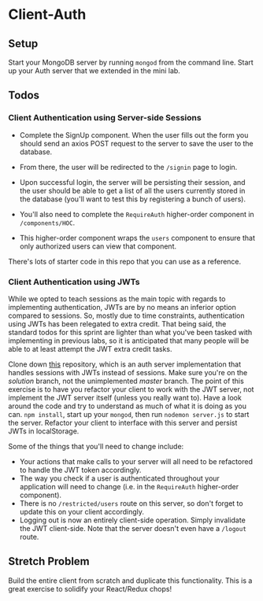 # Client-Auth

## Setup 
Start your MongoDB server by running `mongod` from the command line.
Start up your Auth server that we extended in the mini lab.

## Todos
### Client Authentication using Server-side Sessions
* Complete the SignUp component. When the user fills out the form you should send an
axios POST request to the server to save the user to the database. 
* From there, the user will be redirected to the `/signin` page to login. 
* Upon successful login, the server will be persisting their session, and the user should be able to get a list of all the users currently stored in the database (you'll want to test this by registering a bunch of users). 

* You'll also need to complete the `RequireAuth` higher-order component in `/components/HOC`. 
* This higher-order component wraps the `users` component to ensure that only authorized users can view
that component. 

There's lots of starter code in this repo that you can use as a reference. 

### Client Authentication using JWTs
While we opted to teach sessions as the main topic with regards to implementing authentication, JWTs are by no means an inferior option compared to sessions. So, mostly due to time constraints, 
authentication using JWTs has been relegated to extra credit. That being said, the standard todos for this sprint are lighter than what you've been tasked with implementing in previous labs, 
so it is anticipated that many people will be able to at least attempt the JWT extra credit tasks. 

Clone down [this](https://github.com/LambdaSchool/Auth-JWT) repository, which is an auth 
server implementation that handles sessions with JWTs instead of sessions. Make sure you're on the _solution_ branch, not the unimplemented _master_ branch.
The point of this exercise is to have you refactor your client to work with the JWT server, not implement the JWT server itself (unless you really want to). Have a look around the code and
try to understand as much of what it is doing as you can. `npm install`, start up your `mongod`, then run `nodemon server.js` to start the server. Refactor your client to interface with this server and persist JWTs in localStorage. 

Some of the things that you'll need to change include:
 * Your actions that make calls to your server will all need to be refactored to handle the JWT token accordingly.
 * The way you check if a user is authenticated throughout your application will need to change (i.e. in the `RequireAuth` higher-order component).
 * There is no `/restricted/users` route on this server, so don't forget to update this on your client accordingly.
 * Logging out is now an entirely client-side operation. Simply invalidate the JWT client-side. Note that the server doesn't even have a `/logout` route.

## Stretch Problem
Build the entire client from scratch and duplicate this functionality. This is a great exercise to solidify your React/Redux chops!
